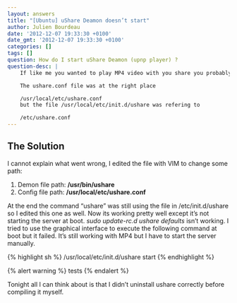 ```yaml
---
layout: answers
title: "[Ubuntu] uShare Deamon doesn’t start"
author: Julien Bourdeau
date: '2012-12-07 19:33:30 +0100'
date_gmt: '2012-12-07 19:33:30 +0100'
categories: []
tags: []
question: How do I start uShare Deamon (upnp player) ?
question-desc: |
    If like me you wanted to play MP4 video with you share you probably had to compile it yourself. I followed this nice post but it didn’t work exactly like I expected.

    The ushare.conf file was at the right place

    /usr/local/etc/ushare.conf
    but the file /usr/local/etc/init.d/ushare was refering to

    /etc/ushare.conf
---
```


## The Solution

I cannot explain what went wrong, I edited the file with VIM to change some path:

1. Demon file path: **/usr/bin/ushare**
1. Config file path: **/usr/local/etc/ushare.conf**

At the end the command “ushare” was still using the file in /etc/init.d/ushare so I edited this one as well. Now its working pretty well except it’s not starting the server at boot. *sudo update-rc.d ushare defaults* isn’t working. I tried to use the graphical interface to execute the following command at boot but it failed. It’s still working with MP4 but I have to start the server manually.


{% highlight sh %}
/usr/local/etc/init.d/ushare start
{% endhighlight %}

{% alert warning %}
tests
{% endalert %}


Tonight all I can think about is that I didn’t uninstall ushare correctly before compiling it myself.
